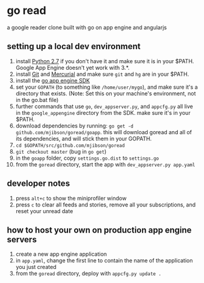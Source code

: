 # go read

a google reader clone built with go on app engine and angularjs

## setting up a local dev environment

1. install [Python 2.7](http://www.python.org/download/releases/2.7.5/) if you don't have it and make sure it is in your $PATH. Google App Engine doesn't yet work with 3.*.
1. install [Git](http://gitscm.com/) and [Mercurial](http://mercurial.selenic.com/wiki/Download) and make sure `git` and `hg` are in your $PATH.
1. install the [go app engine SDK](https://developers.google.com/appengine/downloads#Google_App_Engine_SDK_for_Go)
1. set your `GOPATH` (to something like `/home/user/mygo`), and make sure it's a directory that exists. (Note: Set this on your machine's environment, not in the go.bat file)
1. further commands that use `go`, `dev_appserver.py`, and `appcfg.py` all live in the `google_appengine` directory from the SDK. make sure it's in your $PATH.
1. download dependencies by running: `go get -d github.com/mjibson/goread/goapp`. this will download goread and all of its dependencies, and will stick them in your GOPATH.
1. `cd $GOPATH/src/github.com/mjibson/goread`
1. `git checkout master` (bug in `go get`)
1. in the `goapp` folder, copy `settings.go.dist` to `settings.go`
1. from the `goread` directory, start the app with `dev_appserver.py app.yaml`
 
## developer notes

1. press `alt+c` to show the miniprofiler window
1. press `c` to clear all feeds and stories, remove all your subscriptions, and reset your unread date

## how to host your own on production app engine servers

1. create a new app engine application
1. in `app.yaml`, change the first line to contain the name of the application you just created
1. from the `goread` directory, deploy with `appcfg.py update .`
